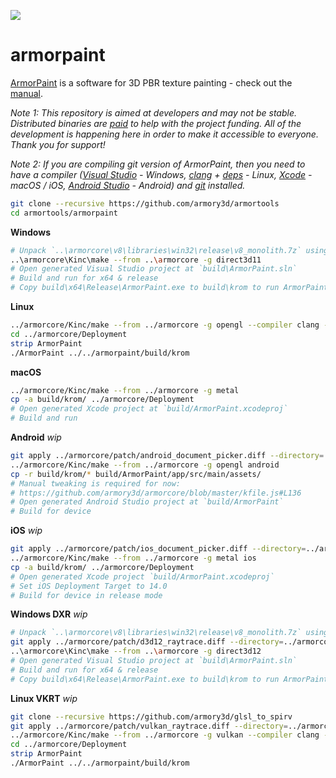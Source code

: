 ![](https://armorpaint.org/img/git.jpg)

armorpaint
==============

[ArmorPaint](https://armorpaint.org) is a software for 3D PBR texture painting - check out the [manual](https://armorpaint.org/manual).

*Note 1: This repository is aimed at developers and may not be stable. Distributed binaries are [paid](https://armorpaint.org/download) to help with the project funding. All of the development is happening here in order to make it accessible to everyone. Thank you for support!*

*Note 2: If you are compiling git version of ArmorPaint, then you need to have a compiler ([Visual Studio](https://visualstudio.microsoft.com/downloads/) - Windows, [clang](https://clang.llvm.org/get_started.html) + [deps](https://github.com/armory3d/armortools/wiki/Linux-Dependencies) - Linux, [Xcode](https://developer.apple.com/xcode/resources/) - macOS / iOS, [Android Studio](https://developer.android.com/studio) - Android) and [git](https://git-scm.com/downloads) installed.*

```bash
git clone --recursive https://github.com/armory3d/armortools
cd armortools/armorpaint
```

**Windows**
```bash
# Unpack `..\armorcore\v8\libraries\win32\release\v8_monolith.7z` using 7-Zip - Extract Here (exceeds 100MB)
..\armorcore\Kinc\make --from ..\armorcore -g direct3d11
# Open generated Visual Studio project at `build\ArmorPaint.sln`
# Build and run for x64 & release
# Copy build\x64\Release\ArmorPaint.exe to build\krom to run ArmorPaint.exe directly
```

**Linux**
```bash
../armorcore/Kinc/make --from ../armorcore -g opengl --compiler clang --compile
cd ../armorcore/Deployment
strip ArmorPaint
./ArmorPaint ../../armorpaint/build/krom
```

**macOS**
```bash
../armorcore/Kinc/make --from ../armorcore -g metal
cp -a build/krom/ ../armorcore/Deployment
# Open generated Xcode project at `build/ArmorPaint.xcodeproj`
# Build and run
```

**Android** *wip*
```bash
git apply ../armorcore/patch/android_document_picker.diff --directory=../armorcore/Kinc
../armorcore/Kinc/make --from ../armorcore -g opengl android
cp -r build/krom/* build/ArmorPaint/app/src/main/assets/
# Manual tweaking is required for now:
# https://github.com/armory3d/armorcore/blob/master/kfile.js#L136
# Open generated Android Studio project at `build/ArmorPaint`
# Build for device
```

**iOS** *wip*
```bash
git apply ../armorcore/patch/ios_document_picker.diff --directory=../armorcore/Kinc
../armorcore/Kinc/make --from ../armorcore -g metal ios
cp -a build/krom/ ../armorcore/Deployment
# Open generated Xcode project `build/ArmorPaint.xcodeproj`
# Set iOS Deployment Target to 14.0
# Build for device in release mode
```

**Windows DXR** *wip*
```bash
# Unpack `..\armorcore\v8\libraries\win32\release\v8_monolith.7z` using 7-Zip - Extract Here (exceeds 100MB)
git apply ../armorcore/patch/d3d12_raytrace.diff --directory=../armorcore/Kinc
..\armorcore\Kinc\make --from ..\armorcore -g direct3d12
# Open generated Visual Studio project at `build\ArmorPaint.sln`
# Build and run for x64 & release
# Copy build\x64\Release\ArmorPaint.exe to build\krom to run ArmorPaint.exe directly
```

**Linux VKRT** *wip*
```bash
git clone --recursive https://github.com/armory3d/glsl_to_spirv
git apply ../armorcore/patch/vulkan_raytrace.diff --directory=../armorcore/Kinc
../armorcore/Kinc/make --from ../armorcore -g vulkan --compiler clang --compile
cd ../armorcore/Deployment
strip ArmorPaint
./ArmorPaint ../../armorpaint/build/krom
```
